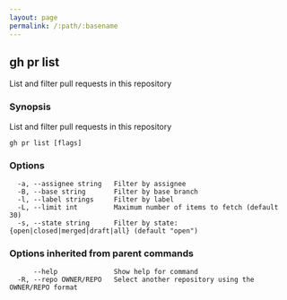 ```yaml
---
layout: page
permalink: /:path/:basename
---
```


## gh pr list

List and filter pull requests in this repository

### Synopsis

List and filter pull requests in this repository

```
gh pr list [flags]
```

### Options

```
  -a, --assignee string   Filter by assignee
  -B, --base string       Filter by base branch
  -l, --label strings     Filter by label
  -L, --limit int         Maximum number of items to fetch (default 30)
  -s, --state string      Filter by state: {open|closed|merged|draft|all} (default "open")
```

### Options inherited from parent commands

```
      --help              Show help for command
  -R, --repo OWNER/REPO   Select another repository using the OWNER/REPO format
```

